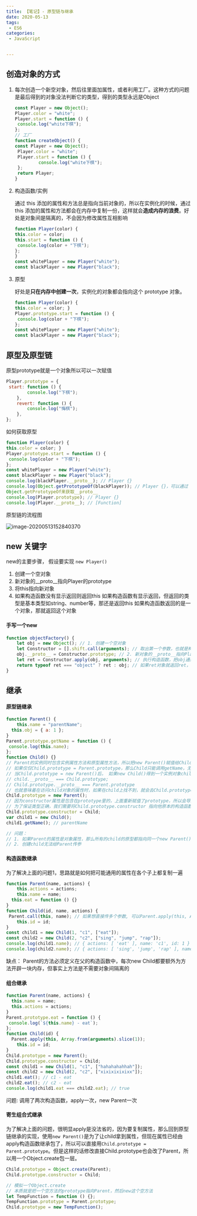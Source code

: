 ```yaml
---
title: 【笔记】- 原型链与继承
date: 2020-05-13
tags:
 - ES6
categories:
 - JavaScript


---
```


## 创造对象的方式

1. 每次创造一个新空对象，然后往里面加属性，或者利用工厂。这种方式的问题是最后得到的对象没法判断它的类型，得到的类型永远是Object

   ```javascript
   const Player = new Object();
   Player.color = "white";
   Player.start = function () {
    console.log("white下棋");
   };
   // 工厂
   function createObject() {
   const Player = new Object();
    Player.color = "white";
    Player.start = function () {
    		console.log("white下棋");
   	};
   	return Player; 
   }
   ```

2. 构造函数/实例

   通过 this 添加的属性和⽅法总是指向当前对象的，所以在实例化的时候，通过 this 添加的属性和⽅法都会在内存中复制⼀份，这样就会**造成内存的浪费**。好处是对象间是隔离的，不会因为修改属性互相影响

   ```javascript
   function Player(color) {
   this.color = color;
   this.start = function () {
    console.log(color + "下棋");
   };
   }
   const whitePlayer = new Player("white");
   const blackPlayer = new Player("black");
   ```

3. 原型

   好处是**只在内存中创建⼀次**，实例化的对象都会指向这个 prototype 对象。

   ```javascript
   function Player(color) {
   this.color = color; }
   Player.prototype.start = function () {
    console.log(color + "下棋");
   };
   const whitePlayer = new Player("white");
   const blackPlayer = new Player("black");
   ```

   

## 原型及原型链

原型prototype就是一个对象所以可以一次赋值

```javascript
Player.prototype = {
 start: function () {
 		console.log("下棋");
	},
 	revert: function () {
 		console.log("悔棋");
	},
};
```

如何获取原型

```javascript
function Player(color) {
this.color = color; }
Player.prototype.start = function () {
 console.log(color + "下棋");
};
const whitePlayer = new Player("white");
const blackPlayer = new Player("black");
console.log(blackPlayer.__proto__); // Player {}
console.log(Object.getPrototypeOf(blackPlayer)); // Player {}，可以通过
Object.getPrototypeOf来获取__proto__
console.log(Player.prototype); // Player {}
console.log(Player.__proto__); // [Function]
```

原型链的流程图

![image-20200513152840370](https://kuimo-markdown-pic.oss-cn-hangzhou.aliyuncs.com/image-20200513152840370.png)

## new 关键字

new的主要步骤， 假设要实现 `new Player()`

1. 创建一个空对象
2. 新对象的\_\_proto\_\_指向Player的prototype
3. 将this指向新对象
4. 如果构造函数没有显示返回则返回this
   如果构造函数有显示返回，但返回的类型是基本类型如string、number等，那还是返回this
   如果构造函数返回的是一个对象，那就返回这个对象

#### 手写一个new

```javascript
function objectFactory() {
	let obj = new Object(); // 1. 创建一个空对象
	let Constructor = [].shift.call(arguments); // 取出第一个参数，也就是构造函数，同时arguments也被移除了一位
 	obj.__proto__ = Constructor.prototype; // 2. 新对象的__proto__指向Player的prototype
	let ret = Constructor.apply(obj, arguments); // 执行构造函数，把obj通过apply绑定到构造函数中，如果构造函数中有类似this.xx = xx的情况，这个this就是obj
	return typeof ret === "object" ? ret : obj; // 如果ret对象就返回ret，否则返回obj
}
```



## 继承

#### 原型链继承

```javascript
function Parent() {
	this.name = "parentName";
  this.obj = { a: 1 };
}
Parent.prototype.getName = function () {
 console.log(this.name);
};
function Child() {}
// Parent的实例同时包含实例属性⽅法和原型属性⽅法，所以把new Parent()赋值给Child.prototype。
// 如果仅仅Child.prototype = Parent.prototype，那么Child只能调⽤getName，⽆法调⽤.name
// 当Child.prototype = new Parent()后， 如果new Child()得到⼀个实例对象child，那么
// child.__proto__ === Child.prototype;
// Child.prototype.__proto__ === Parent.prototype
// 也就意味着在访问child对象的属性时，如果在child上找不到，就会去Child.prototype去找，如果还找不到，就会去Parent.prototype中去找，从⽽实现了继承。
Child.prototype = new Parent();
// 因为constructor属性是包含在prototype⾥的，上⾯重新赋值了prototype，所以会导致Child的constructor指向[Function: Parent]，有的时候使⽤child1.constructor判断类型的时候就会出问题
// 为了保证类型正确，我们需要将Child.prototype.constructor 指向他原本的构造函数Child
Child.prototype.constructor = Child;
var child1 = new Child();
child1.getName(); // parentName

// 问题：
// 1. 如果Parent的属性是对象属性，那么所有的child的原型都指向同一个new Parent()，如果某个child改了obj，那么其他child也会被影响
// 2. 创建child无法给Parent传参
```

#### 构造函数继承

为了解决上面的问题1，思路就是如何把可能通用的属性在各个子上都复制一遍

```javascript
function Parent(name, actions) {
	this.actions = actions;
	this.name = name; 
  this.eat = function () {}
}
function Child(id, name, actions) {
 Parent.call(this, name); // 如果想直接传多个参数, 可以Parent.apply(this, Array.from(arguments).slice(1));
	this.id = id; 
}
const child1 = new Child(1, "c1", ["eat"]);
const child2 = new Child(2, "c2", ["sing", "jump", "rap"]);
console.log(child1.name); // { actions: [ 'eat' ], name: 'c1', id: 1 }
console.log(child2.name); // { actions: [ 'sing', 'jump', 'rap' ], name: 'c2', id: 2 }
```

缺点： Parent的方法必须定义在父的构造函数中，每次new Child都要额外为方法开辟一块内存，但事实上方法是不需要对象间隔离的

#### 组合继承

```javascript
function Parent(name, actions) {
  this.name = name;
  this.actions = actions; 
}
Parent.prototype.eat = function () {
 console.log(`${this.name} - eat`);
};
function Child(id) {
  Parent.apply(this, Array.from(arguments).slice(1));
	this.id = id; 
}
Child.prototype = new Parent();
Child.prototype.constructor = Child;
const child1 = new Child(1, "c1", ["hahahahahhah"]);
const child2 = new Child(2, "c2", ["xixixixixixx"]);
child1.eat(); // c1 - eat
child2.eat(); // c2 - eat
console.log(child1.eat === child2.eat); // true
```

问题: 调用了两次构造函数，apply一次，new Parent一次

#### 寄⽣组合式继承

为了解决上面的问题，很明显apply是没法省的，因为要复制属性，那么回到原型链继承的实现，使用`new Parent()`是为了让child拿到属性，但现在属性已经由apply构造函数继承包了，所以可以直接用`Child.prototype = Parent.prototype`。但是这样的话修改直接Child.prototype也会改了Parent，所以用一个Object.create包一层。

```javascript
Child.prototype = Object.create(Parent);
Child.prototype.constructor = Child;

// 模拟一个Object.create
// 本质就是把一个空方法的prototype指向Parent，然后new这个空方法
let TempFunction = function () {};
TempFunction.prototype = Parent.prototype;
Child.prototype = new TempFunction();
```


